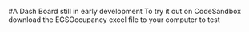 #A Dash Board still in early development
To try it out on CodeSandbox download the EGSOccupancy excel file to your computer to test

